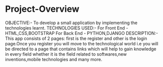 # Project-Overview
OBJECTIVE:-
          To develop a small application by implementing the technologies learnt.
TECHNOLOGIES USED:-
          For Front End - HTML,CSS,BOOTSTRAP
          For Back End - PYTHON,DJANGO
 DESCRIPTION:-
         This app consists of 2 pages: first is the register and other is the login page.Once you register you will move to the 
         technological world i.e you will be directed to a page that contains links which will help to gain knowledge in every field 
         whether it is the field related to softwares,new inventions,mobile technologies and many more.
